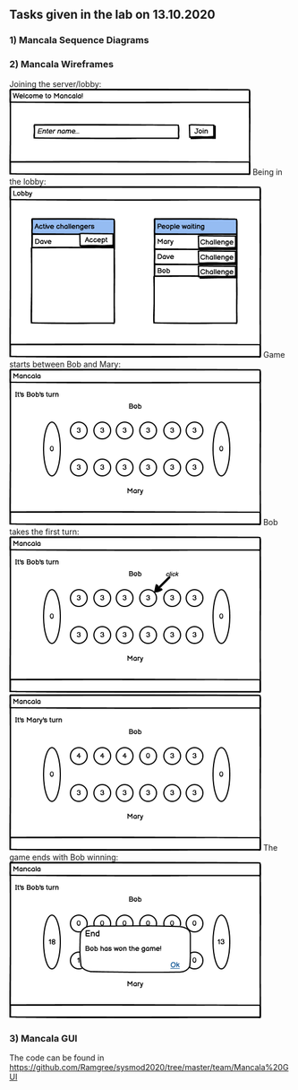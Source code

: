 ## Tasks given in the lab on 13.10.2020

### 1) Mancala Sequence Diagrams

### 2) Mancala Wireframes
Joining the server/lobby: <br>
<img src="https://github.com/Ramgree/sysmod2020/blob/master/team/images/wireframes/Welcome_screen.png">
Being in the lobby: <br>
<img src="https://github.com/Ramgree/sysmod2020/blob/master/team/images/wireframes/Lobby.png">
Game starts between Bob and Mary: <br>
<img src="https://github.com/Ramgree/sysmod2020/blob/master/team/images/wireframes/Game_start.png">
Bob takes the first turn: <br>
<img src="https://github.com/Ramgree/sysmod2020/blob/master/team/images/wireframes/Bob_takes_turn_1.png">
<img src="https://github.com/Ramgree/sysmod2020/blob/master/team/images/wireframes/Bob_takes_turn_2.png">
The game ends with Bob winning: <br>
<img src="https://github.com/Ramgree/sysmod2020/blob/master/team/images/wireframes/Game_end.png">

### 3) Mancala GUI

The code can be found in https://github.com/Ramgree/sysmod2020/tree/master/team/Mancala%20GUI
